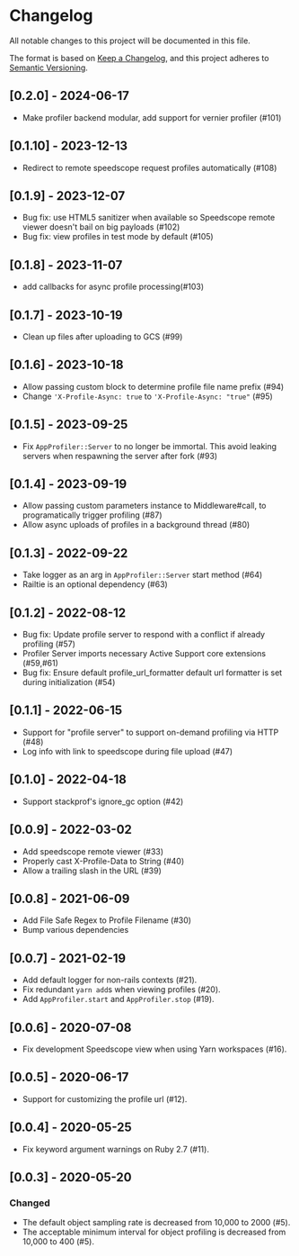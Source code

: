 # Changelog
All notable changes to this project will be documented in this file.

The format is based on [Keep a Changelog](https://keepachangelog.com/en/1.0.0/),
and this project adheres to [Semantic Versioning](https://semver.org/spec/v2.0.0.html).

## [0.2.0] - 2024-06-17

- Make profiler backend modular, add support for vernier profiler (#101)

## [0.1.10] - 2023-12-13

- Redirect to remote speedscope request profiles automatically (#108)

## [0.1.9] - 2023-12-07

- Bug fix: use HTML5 sanitizer when available so Speedscope remote viewer doesn't bail on big payloads (#102)
- Bug fix: view profiles in test mode by default (#105)

## [0.1.8] - 2023-11-07

- add callbacks for async profile processing(#103)

## [0.1.7] - 2023-10-19

- Clean up files after uploading to GCS (#99)

## [0.1.6] - 2023-10-18

- Allow passing custom block to determine profile file name prefix (#94)
- Change `'X-Profile-Async: true` to `'X-Profile-Async: "true"` (#95)

## [0.1.5] - 2023-09-25

- Fix `AppProfiler::Server` to no longer be immortal. This avoid leaking servers when respawning the server after fork (#93)

## [0.1.4] - 2023-09-19

- Allow passing custom parameters instance to Middleware#call, to programatically trigger profiling (#87)
- Allow async uploads of profiles in a background thread (#80)

## [0.1.3] - 2022-09-22

- Take logger as an arg in `AppProfiler::Server` start method (#64)
- Railtie is an optional dependency (#63)

## [0.1.2] - 2022-08-12

- Bug fix: Update profile server to respond with a conflict if already profiling (#57)
- Profiler Server imports necessary Active Support core extensions (#59,#61)
- Bug fix: Ensure default profile_url_formatter default url formatter is set during initialization (#54)

## [0.1.1] - 2022-06-15

- Support for "profile server" to support on-demand profiling via HTTP (#48)
- Log info with link to speedscope during file upload (#47)

## [0.1.0] - 2022-04-18

- Support stackprof's ignore_gc option (#42)

## [0.0.9] - 2022-03-02

- Add speedscope remote viewer (#33)
- Properly cast X-Profile-Data to String (#40)
- Allow a trailing slash in the URL (#39)

## [0.0.8] - 2021-06-09

- Add File Safe Regex to Profile Filename (#30)
- Bump various dependencies

## [0.0.7] - 2021-02-19

- Add default logger for non-rails contexts (#21).
- Fix redundant `yarn add`s when viewing profiles (#20).
- Add `AppProfiler.start` and `AppProfiler.stop` (#19).

## [0.0.6] - 2020-07-08

- Fix development Speedscope view when using Yarn workspaces (#16).

## [0.0.5] - 2020-06-17

- Support for customizing the profile url (#12).

## [0.0.4] - 2020-05-25

- Fix keyword argument warnings on Ruby 2.7 (#11).

## [0.0.3] - 2020-05-20

### Changed

- The default object sampling rate is decreased from 10,000 to 2000 (#5).
- The acceptable minimum interval for object profiling is decreased from 10,000 to 400 (#5).
